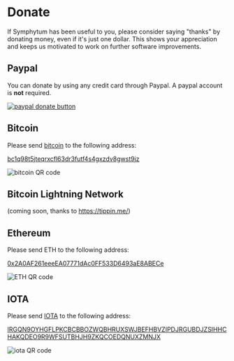 # Donate
If Symphytum has been useful to you, please consider saying "thanks" by donating money, even if it's just one dollar. This shows your appreciation and keeps us motivated to work on further software improvements.

## Paypal
You can donate by using any credit card through Paypal. A paypal account is **not** required.

[![paypal donate button](https://www.paypalobjects.com/en_US/DK/i/btn/btn_donateCC_LG.gif)](https://www.paypal.com/cgi-bin/webscr?cmd=_s-xclick&hosted_button_id=PQZSXEYYXBR3W&source=url)

## Bitcoin
Please send [bitcoin](https://bitcoin.org) to the following address:

[bc1q98t5jteqrxcfl63dr3futf4s4gxzdv8gwst9jz](https://blockstream.info/address/bc1q98t5jteqrxcfl63dr3futf4s4gxzdv8gwst9jz)

![bitcoin QR code](https://raw.githubusercontent.com/giowck/symphytum/master/stuff/donation-resources/bitcoin_qr.png)



## Bitcoin Lightning Network
(coming soon, thanks to https://tippin.me/)



## Ethereum
Please send ETH to the following address:

[0x2A0AF261eeeEA07771dAc0FF533D6493aE8ABECe](https://etherscan.io/address/0x2A0AF261eeeEA07771dAc0FF533D6493aE8ABECe)

![ETH QR code](https://raw.githubusercontent.com/giowck/symphytum/master/stuff/donation-resources/ethereum_qr.png)



## IOTA
Please send [IOTA](https://www.iota.org/) to the following address:

[IRGQN9OYHGFLPKCBCBBOZWQBHRUXSWJBEFHBVZIPDJRGUBDJZSIHHCHAKQDEO9R9WFSUTBHJH9ZKQCOEDQNUXZMNJX](https://thetangle.org/address/IRGQN9OYHGFLPKCBCBBOZWQBHRUXSWJBEFHBVZIPDJRGUBDJZSIHHCHAKQDEO9R9WFSUTBHJH9ZKQCOEDQNUXZMNJX)

![iota QR code](https://raw.githubusercontent.com/giowck/symphytum/master/stuff/donation-resources/iota_qr.png)
